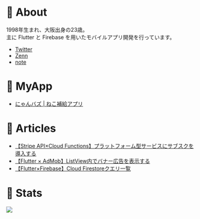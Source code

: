 # 📘 About

1998年生まれ、大阪出身の23歳。  
主に Flutter と Firebase を用いたモバイルアプリ開発を行っています。

- [Twitter](https://twitter.com/Mamushi_journey)
- [Zenn](https://zenn.dev/mamushi)
- [note](https://note.com/mamushi_journey)

# 📘 MyApp 

- [にゃんバズ | ねこ補給アプリ](https://nyanbuzz.studio.site/)

# 📘 Articles

- [【Stripe API×Cloud Functions】プラットフォーム型サービスにサブスクを導入する](https://zenn.dev/mamushi/articles/stripe_subscription)
- [【Flutter × AdMob】ListView内でバナー広告を表示する](https://zenn.dev/mamushi/articles/flutter_ads_in_listview)
- [【Flutter×Firebase】Cloud Firestoreクエリ一覧](https://zenn.dev/mamushi/articles/a5e6c9f71e6ea4)


# 📘 Stats

<a href="https://github.com/anuraghazra/github-readme-stats">
  <img align="left" src="https://github-readme-stats.vercel.app/api?username=daigowakabayashi&count_private=true&show_icons=true" />
</a>
